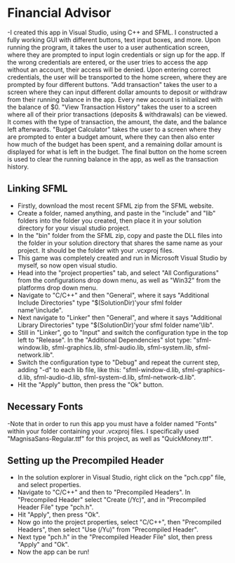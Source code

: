 # Financial Advisor
-I created this app in Visual Studio, using C++ and SFML. I constructed a fully working GUI with different buttons, text input boxes, and more. Upon running the program, it takes the user to a user authentication screen, where they are prompted to input login credentials or sign up for the app. If the wrong credentials are entered, or the user tries to access the app without an account, their access will be denied. Upon entering correct credentials, the user will be transported to the home screen, where they are prompted by four different buttons. "Add transaction" takes the user to a screen where they can input different dollar amounts to deposit or withdraw from their running balance in the app. Every new account is initialized with the balance of $0. "View Transaction History" takes the user to a screen where all of their prior transactions (deposits & withdrawals) can be viewed. It comes with the type of transaction, the amount, the date, and the balance left afterwards. "Budget Calculator" takes the user to a screen where they are prompted to enter a budget amount, where they can then also enter how much of the budget has been spent, and a remaining dollar amount is displayed for what is left in the budget. The final button on the home screen is used to clear the running balance in the app, as well as the transaction history.

## Linking SFML
- Firstly, download the most recent SFML zip from the SFML website.
- Create a folder, named anything, and paste in the "include" and "lib" folders into the folder you created, then place it in your solution directory for your visual studio project.
- In the "bin" folder from the SFML zip, copy and paste the DLL files into the folder in your solution directory that shares the same name as your project. It should be the folder with your .vcxproj files.
- This game was completely created and run in Microsoft Visual Studio by myself, so now open visual studio.
- Head into the "project properties" tab, and select "All Configurations" from the configurations drop down menu, as well as "Win32" from the platforms drop down menu.
- Navigate to "C/C++" and then "General", where it says "Additional Include Directories" type "$(SolutionDir)\'your sfml folder name'\include".
- Next navigate to "Linker" then "General", and where it says "Additional Library Directories" type "$(SolutionDir)\'your sfml folder name'\lib".
- Still in "Linker", go to "Input" and switch the configuration type in the top left to "Release". In the "Additional Dependencies" slot type: "sfml-window.lib, sfml-graphics.lib, sfml-audio.lib, sfml-system.lib, sfml-network.lib".
- Switch the configuration type to "Debug" and repeat the current step, adding "-d" to each lib file, like this: "sfml-window-d.lib, sfml-graphics-d.lib, sfml-audio-d.lib, sfml-system-d.lib, sfml-network-d.lib".
- Hit the "Apply" button, then press the "Ok" button.

## Necessary Fonts
-Note that in order to run this app you must have a folder named "Fonts" within your folder containing your .vcxproj files. I specifically used "MagnisaSans-Regular.ttf" for this project, as well as "QuickMoney.ttf".

## Setting up the Precompiled Header
- In the solution explorer in Visual Studio, right click on the "pch.cpp" file, and select properties.
- Navigate to "C/C++" and then to "Precompiled Headers". In "Precompiled Header" select "Create (/Yc)", and in "Precompiled Header File" type "pch.h".
- Hit "Apply", then press "Ok".
- Now go into the project properties, select "C/C++", then "Precompiled Headers", then select "Use (/Yu)" from "Precompiled Header".
- Next type "pch.h" in the "Precompiled Header File" slot, then press "Apply" and "Ok".
- Now the app can be run!
